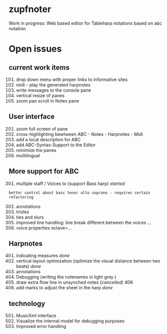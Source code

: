 # zupfnoter

Work in progress: Web based editor for Tableharp notations based on abc
notation

# Open issues

## current work items

101. drop down menu with proper links to informative sites
102. midi - play the generated harpnotes
103. write messages to the console pane
104. vertical resize of panes
105. zoom pan scroll in Notes pane

## User interface

201. zoom full screen of pane
202. cross-highlighting bewtween ABC - Notes - Harpnotes - Midi
203. add a local description for ABC
204. add ABC-Syntax-Support to the Editor
205. minimize the panes
206. multilingual

## More support for ABC

301. multiple staff / Voices to (support Bass harp) *started*

    better control about bass tenor alto soprano - requires certain
    refactoring
302. annotations
303. trioles
304. ties and slurs
305. improved line handling: line break different between the voices ...
306. voice properties octave=...

## Harpnotes

401. indicating measures *done*
402. vertical layout optimization (optimize the visual distance between
    two beats) *done*
403. annotations
404. Debugging (writing the notenames in light grey )
405. draw extra flow line in unsynched notes (*cancelled*) 406
406. add marks to adjust the sheet in the harp *done*

## technology

501. MusicXml interface
502. Visualize the internal model for debugging purposes
503. Improved error handling
